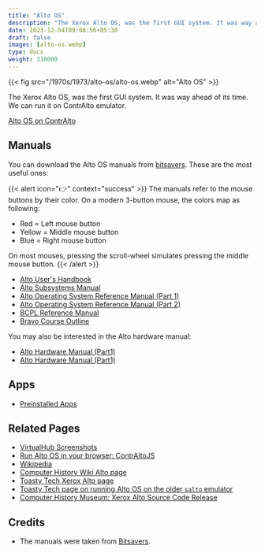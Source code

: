 ```yaml
---
title: "Alto OS"
description: "The Xerox Alto OS, was the first GUI system. It was way ahead of its time. We can run it on ContrAlto emulator."
date: 2023-12-04T09:08:56+05:30
draft: false
images: [alto-os.webp]
type: docs
weight: 310000
---
```


{{< fig src="/1970s/1973/alto-os/alto-os.webp" alt="Alto OS" >}}

The Xerox Alto OS, was the first GUI system. It was way ahead of its time. We can run it on ContrAlto emulator.

<section class="section section-sm">
  <div class="container">
    <div class="row justify-content-center text-center">
      <div class="col-lg-5">
        <p><a class="btn btn-primary btn-md px-4 mb-1" href="contralto/" role="button">Alto OS on ContrAlto</a></p>
      </div>
    </div>
  </div>
</section>

## Manuals

You can download the Alto OS manuals from [bitsavers](http://bitsavers.org/pdf/xerox/alto/). These are the most useful ones:

{{< alert icon="👉" context="success" >}}
The manuals refer to the mouse buttons by their color. On a modern 3-button mouse, the colors map as following:

- Red = Left mouse button
- Yellow = Middle mouse button
- Blue = Right mouse button

On most mouses, pressing the scroll-wheel simulates pressing the middle mouse button.
{{< /alert >}}

- [Alto User's Handbook](http://bitsavers.org/pdf/xerox/alto/Alto_Users_Handbook_Sep79.pdf)
- [Alto Subsystems Manual](http://bitsavers.org/pdf/xerox/alto/AltoSubsystems_Oct79.pdf)
- [Alto Operating System Reference Manual (Part 1)](http://bitsavers.org/pdf/xerox/alto/AltoSWRef.part1.pdf)
- [Alto Operating System Reference Manual (Part 2)](http://bitsavers.org/pdf/xerox/alto/AltoSWRef.part2.pdf)
- [BCPL Reference Manual](http://bitsavers.org/pdf/xerox/alto/bcpl/AltoBCPLdoc.pdf)
- [Bravo Course Outline](http://bitsavers.org/pdf/xerox/alto/BravoCourse.pdf)

You may also be interested in the Alto hardware manual:

- [Alto Hardware Manual (Part1)](http://bitsavers.org/pdf/xerox/alto/AltoHWRef.part1.pdf)
- [Alto Hardware Manual (Part1)](http://bitsavers.org/pdf/xerox/alto/AltoHWRef.part2.pdf)

## Apps

- [Preinstalled Apps](/1970s/1973/alto-os/preinstalled-apps/)

## Related Pages

- [VirtualHub Screenshots](https://screenshots.virtualhub.eu.org/1970s/1973/alto-os/)
- [Run Alto OS in your browser: ContrAltoJS](https://archives.loomcom.com/contraltojs/)
- [Wikipedia](https://en.wikipedia.org/wiki/Xerox_Alto#Software)
- [Computer History Wiki Alto page](https://gunkies.org/wiki/Xerox_Alto)
- [Toasty Tech Xerox Alto page](http://toastytech.com/guis/alto.html)
- [Toasty Tech page on running Alto OS on the older `salto` emulator](http://toastytech.com/guis/salto.html)
- [Computer History Museum: Xerox Alto Source Code Release](https://computerhistory.org/blog/xerox-alto-source-code/)

## Credits

- The manuals were taken from [Bitsavers](http://bitsavers.org).
